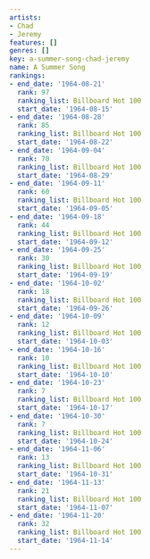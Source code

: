 ```yaml
---
artists:
- Chad
- Jeremy
features: []
genres: []
key: a-summer-song-chad-jeremy
name: A Summer Song
rankings:
- end_date: '1964-08-21'
  rank: 97
  ranking_list: Billboard Hot 100
  start_date: '1964-08-15'
- end_date: '1964-08-28'
  rank: 85
  ranking_list: Billboard Hot 100
  start_date: '1964-08-22'
- end_date: '1964-09-04'
  rank: 70
  ranking_list: Billboard Hot 100
  start_date: '1964-08-29'
- end_date: '1964-09-11'
  rank: 60
  ranking_list: Billboard Hot 100
  start_date: '1964-09-05'
- end_date: '1964-09-18'
  rank: 44
  ranking_list: Billboard Hot 100
  start_date: '1964-09-12'
- end_date: '1964-09-25'
  rank: 30
  ranking_list: Billboard Hot 100
  start_date: '1964-09-19'
- end_date: '1964-10-02'
  rank: 18
  ranking_list: Billboard Hot 100
  start_date: '1964-09-26'
- end_date: '1964-10-09'
  rank: 12
  ranking_list: Billboard Hot 100
  start_date: '1964-10-03'
- end_date: '1964-10-16'
  rank: 10
  ranking_list: Billboard Hot 100
  start_date: '1964-10-10'
- end_date: '1964-10-23'
  rank: 7
  ranking_list: Billboard Hot 100
  start_date: '1964-10-17'
- end_date: '1964-10-30'
  rank: 7
  ranking_list: Billboard Hot 100
  start_date: '1964-10-24'
- end_date: '1964-11-06'
  rank: 13
  ranking_list: Billboard Hot 100
  start_date: '1964-10-31'
- end_date: '1964-11-13'
  rank: 21
  ranking_list: Billboard Hot 100
  start_date: '1964-11-07'
- end_date: '1964-11-20'
  rank: 32
  ranking_list: Billboard Hot 100
  start_date: '1964-11-14'
---
```


